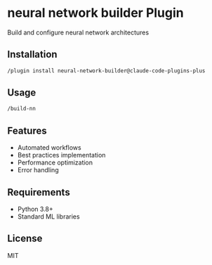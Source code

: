 # neural network builder Plugin

Build and configure neural network architectures

## Installation

```bash
/plugin install neural-network-builder@claude-code-plugins-plus
```

## Usage

```bash
/build-nn
```

## Features

- Automated workflows
- Best practices implementation
- Performance optimization
- Error handling

## Requirements

- Python 3.8+
- Standard ML libraries

## License

MIT
